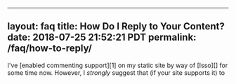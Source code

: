 ---
layout: faq
title: How Do I Reply to Your Content?
date: 2018-07-25 21:52:21 PDT
permalink: /faq/how-to-reply/
--

I've [enabled commenting support][1] on my static site by way of [Isso][] for
some time now. However, I _strongly_ suggest that (if your site supports it) to
